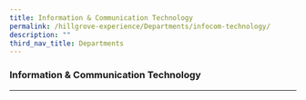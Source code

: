 ```yaml
---
title: Information & Communication Technology
permalink: /hillgrove-experience/Departments/infocom-technology/
description: ""
third_nav_title: Departments
---
```

### **Information & Communication Technology**

------------------------------------------------------------------


